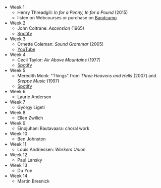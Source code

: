 - Week 1
    - Henry Threadgill: _In for a Penny, In for a Pound_ (2015)
    - listen on Webcourses or purchase on [Bandcamp](https://henrythreadgill.bandcamp.com/album/in-for-a-penny-in-for-a-pound)
- Week 2
    - John Coltrane: _Ascension_ (1965)
    - [Spotify](https://open.spotify.com/track/4TkLvAvnlzuGl3SvTLqINo)
- Week 3
    - Ornette Coleman: _Sound Grammar_ (2005)
    - [YouTube](https://youtu.be/jqjCs2T4RfI?list=PLMFhCoobptCZLRf_XA_5bM6eUD2ru9GaQ)
- Week 4
    - Cecil Taylor: _Air Above Mountains_ (1977)
    - [Spotify](https://open.spotify.com/album/04TATO8aPSlSl7ZGlCfnLI)
- Week 5
    - Meredith Monk: "Things" from _Three Heavens and Hells_ (2007) and _Steppe Music_ (1997)
    - [Spotify](https://open.spotify.com/user/davemacdo/playlist/4P5MfxCKeW8qV4Zmi5jxid)
- Week 6
    - Laurie Anderson
- Week 7
    - György Ligeti
- Week 8
    - Ellen Zwilich
- Week 9
    - Einojuhani Rautavaara: choral work
- Week 10
    - Ben Johnston
- Week 11
    - Louis Andriessen: _Workers Union_
- Week 12
    - Paul Lansky
- Week 13
    - Du Yun
- Week 14
    - Martin Bresnick

<!--- to be added --->
